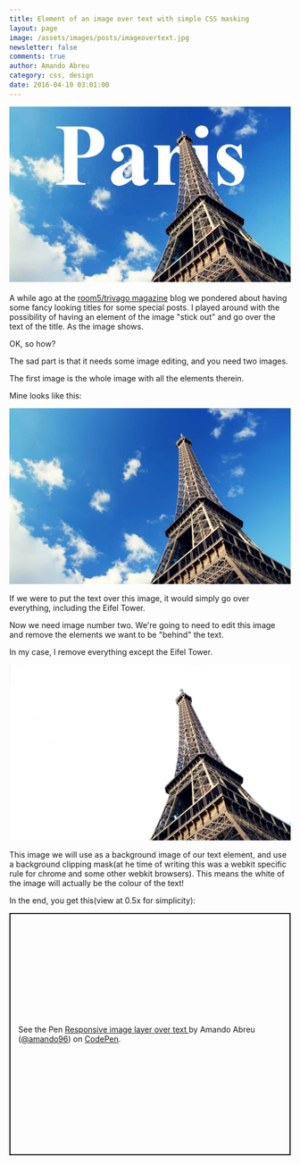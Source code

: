 ```yaml
---
title: Element of an image over text with simple CSS masking
layout: page
image: /assets/images/posts/imageovertext.jpg
newsletter: false
comments: true
author: Amando Abreu
category: css, design
date: 2016-04-10 03:01:00
---
```

![](/assets/images/posts/imageovertext.jpg)

A while ago at the [room5/trivago magazine](https://magazine.trivago.com/) blog we pondered about having some fancy looking titles for some special posts. I played around with the possibility of having an element of the image "stick out" and go over the text of the title. As the image shows.

OK, so how?

The sad part is that it needs some image editing, and you need two images.

The first image is the whole image with all the elements therein.

Mine looks like this:

![](/assets/images/posts/knty6sb.jpg)

If we were to put the text over this image, it would simply go over everything, including the Eifel Tower.

Now we need image number two. We're going to need to edit this image and remove the elements we want to be "behind" the text.

In my case, I remove everything except the Eifel Tower.

![](/assets/images/posts/yi1ctss.jpg)

This image we will use as a background image of our text element, and use a background clipping mask(at he time of writing this was a webkit specific rule for chrome and some other webkit browsers). This means the white of the image will actually be the colour of the text!

In the end, you get this(view at 0.5x for simplicity):

<p class="codepen" data-height="434" data-theme-id="light" data-default-tab="css,result" data-user="amando96" data-slug-hash="LkgNLL" style="height: 434px; box-sizing: border-box; display: flex; align-items: center; justify-content: center; border: 2px solid; margin: 1em 0; padding: 1em;" data-pen-title="Responsive image layer over text ">
  <span>See the Pen <a href="https://codepen.io/amando96/pen/LkgNLL">
  Responsive image layer over text </a> by Amando Abreu (<a href="https://codepen.io/amando96">@amando96</a>)
  on <a href="https://codepen.io">CodePen</a>.</span>
</p>
<script async src="https://static.codepen.io/assets/embed/ei.js"></script>
